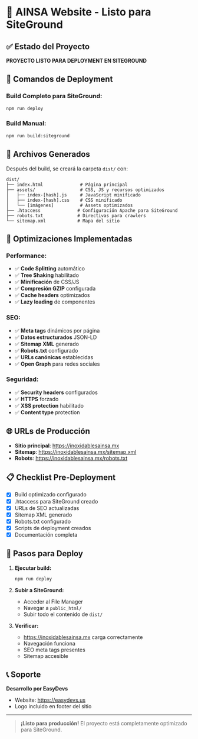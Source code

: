 # 🚀 AINSA Website - Listo para SiteGround

## ✅ Estado del Proyecto
**PROYECTO LISTO PARA DEPLOYMENT EN SITEGROUND**

## 🎯 Comandos de Deployment

### **Build Completo para SiteGround:**
```bash
npm run deploy
```

### **Build Manual:**
```bash
npm run build:siteground
```

## 📁 Archivos Generados

Después del build, se creará la carpeta `dist/` con:

```
dist/
├── index.html              # Página principal
├── assets/                 # CSS, JS y recursos optimizados
│   ├── index-[hash].js     # JavaScript minificado
│   ├── index-[hash].css    # CSS minificado
│   └── [imágenes]          # Assets optimizados
├── .htaccess              # Configuración Apache para SiteGround
├── robots.txt             # Directivas para crawlers
└── sitemap.xml            # Mapa del sitio
```

## 🔧 Optimizaciones Implementadas

### **Performance:**
- ✅ **Code Splitting** automático
- ✅ **Tree Shaking** habilitado
- ✅ **Minificación** de CSS/JS
- ✅ **Compresión GZIP** configurada
- ✅ **Cache headers** optimizados
- ✅ **Lazy loading** de componentes

### **SEO:**
- ✅ **Meta tags** dinámicos por página
- ✅ **Datos estructurados** JSON-LD
- ✅ **Sitemap XML** generado
- ✅ **Robots.txt** configurado
- ✅ **URLs canónicas** establecidas
- ✅ **Open Graph** para redes sociales

### **Seguridad:**
- ✅ **Security headers** configurados
- ✅ **HTTPS** forzado
- ✅ **XSS protection** habilitado
- ✅ **Content type** protection

## 🌐 URLs de Producción

- **Sitio principal**: https://inoxidablesainsa.mx
- **Sitemap**: https://inoxidablesainsa.mx/sitemap.xml
- **Robots**: https://inoxidablesainsa.mx/robots.txt

## 📋 Checklist Pre-Deployment

- [x] Build optimizado configurado
- [x] .htaccess para SiteGround creado
- [x] URLs de SEO actualizadas
- [x] Sitemap XML generado
- [x] Robots.txt configurado
- [x] Scripts de deployment creados
- [x] Documentación completa

## 🚀 Pasos para Deploy

1. **Ejecutar build:**
   ```bash
   npm run deploy
   ```

2. **Subir a SiteGround:**
   - Acceder al File Manager
   - Navegar a `public_html/`
   - Subir todo el contenido de `dist/`

3. **Verificar:**
   - https://inoxidablesainsa.mx carga correctamente
   - Navegación funciona
   - SEO meta tags presentes
   - Sitemap accesible

## 📞 Soporte

**Desarrollo por EasyDevs**
- Website: https://easydevs.us
- Logo incluido en footer del sitio

---

> **¡Listo para producción!** El proyecto está completamente optimizado para SiteGround.
